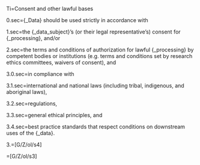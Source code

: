 Ti=Consent and other lawful bases

0.sec={_Data} should be used strictly in accordance with

1.sec=the {_data_subject}’s (or their legal representative’s) consent for {_processing}, and/or

2.sec=the terms and conditions of authorization for lawful {_processing} by competent bodies or institutions (e.g. terms and conditions set by research ethics committees, waivers of consent), and

3.0.sec=in compliance with

3.1.sec=international and national laws (including tribal, indigenous, and aboriginal laws),

3.2.sec=regulations,

3.3.sec=general ethical principles, and

3.4.sec=best practice standards that respect conditions on downstream uses of the {_data}.

3.=[G/Z/ol/s4]

=[G/Z/ol/s3]